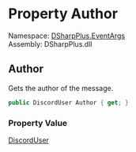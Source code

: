 # Property Author

Namespace: [DSharpPlus.EventArgs](DSharpPlus.EventArgs.md)  
Assembly: DSharpPlus.dll

## <a id="DSharpPlus_EventArgs_MessageUpdateEventArgs_Author"></a>Author

Gets the author of the message.

```csharp
public DiscordUser Author { get; }
```

### Property Value

[DiscordUser](DSharpPlus.Entities.DiscordUser.md)

